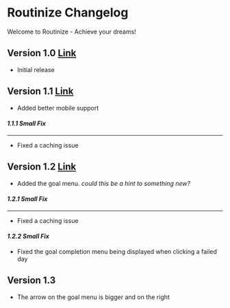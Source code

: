 # Routinize Changelog
Welcome to Routinize - Achieve your dreams! 
## Version 1.0 [Link](https://github.com/KRZS-Services/Routinize/tree/93403970244d4c05ba59b9469368330653b0d977)
- Initial release
## Version 1.1 [Link](https://github.com/KRZS-Services/Routinize/tree/4b8fa62017f1ea5e70903135c109091c370b28a2)
- Added better mobile support
#### *1.1.1 Small Fix*
___
- Fixed a caching issue
## Version 1.2 [Link](https://github.com/KRZS-Services/Routinize/tree/f63d8b6cc4dceabadb90ac5a87c609ec43fef2c3)
- Added the goal menu. *could this be a hint to something new?*
#### *1.2.1 Small Fix*
___
- Fixed a caching issue
#### *1.2.2 Small Fix*
- Fixed the goal completion menu being displayed when clicking a failed day
## Version 1.3
- The arrow on the goal menu is bigger and on the right